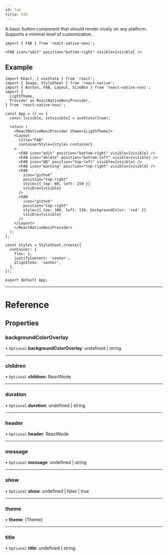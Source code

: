 ```yaml
---
id: fab
title: FAB
---
```


A basic button component that should render nicely on any platform. Supports a minimal level of customization.

```tsx
import { FAB } from 'react-native-noxi';

<FAB icon="edit" position="bottom-right" visible={visible} />
```

## Example

```SnackPlayer name=Button%20Example
import React, { useState } from 'react';
import { Image, StyleSheet } from 'react-native';
import { Button, FAB, Layout, SizeBox } from 'react-native-noxi';
import {
  LigthTheme,
  Provider as ReactNativeNoxiProvider,
} from 'react-native-noxi';

const App = () => {
  const [visible, setvisible] = useState(true);

  return (
    <ReactNativeNoxiProvider theme={LigthTheme}>
    <Layout
      title="FAB"
      containerStyle={styles.container}
    >
      <FAB icon="edit" position="bottom-right" visible={visible} />
      <FAB icon="delete" position="bottom-left" visible={visible} />
      <FAB icon="QQ" position="top-left" visible={visible} />
      <FAB icon="warning" position="top-right" visible={visible} />
      <FAB
        icon="github"
        position="top-right"
        style={{ top: 80, left: 150 }}
        visible={visible}
      />
      <FAB
        icon="github"
        position="top-right"
        style={{ top: 380, left: 150, backgroundColor: 'red' }}
        visible={visible}
      />
    </Layout>
    </ReactNativeNoxiProvider>
  );
};

const styles = StyleSheet.create({
  container: {
    flex: 1,
    justifyContent: 'center',
    alignItems: 'center',
  },
});

export default App;

```
---

# Reference

## Properties

### backgroundColorOverlay

• `Optional` **backgroundColorOverlay**: undefined \| string

___

### children

• `Optional` **children**: ReactNode
___

### duration

• `Optional` **duration**: undefined \| string
___

### header

• `Optional` **header**: ReactNode

___

### message

• `Optional` **message**: undefined \| string

___

### show

• `Optional` **show**: undefined \| false \| true

___

### theme

•  **theme**: [Theme]
___

### title

• `Optional` **title**: undefined \| string
